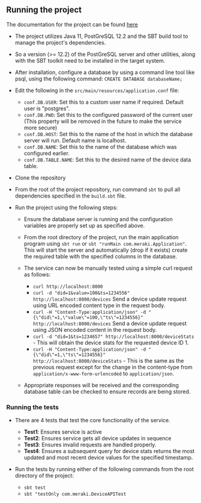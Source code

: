 ## Running the project
The documentation for the project can be found [here](documentation.md)

- The project utilizes Java 11, PostGreSQL 12.2 and the SBT build tool to manage the project's dependencies.

- So a version (>= 12.2) of the PostGreSQL server and other utilities, along with the SBT toolkit need to be installed in the target system.

- After installation, configure a database by using a command line tool like psql, using the following command: `CREATE DATABASE databaseName;`

- Edit the following in the `src/main/resources/application.conf` file:

    - `conf.DB.USER`: Set this to a custom user name if required. Default user is "postgres".
    - `conf.DB.PWD`: Set this to the configured password of the current user (This property will be removed in the future to make the service more secure)
    - `conf.DB.HOST`: Set this to the name of the host in which the database server will run. Default name is localhost.
    - `conf.DB.NAME`: Set this to the name of the  database which was configured earlier.
    - `conf.DB.TABLE.NAME`: Set this to the desired name of the device data table.

- Clone the repository

- From the root of the project repository, run command `sbt` to pull all dependencies specified in the `build.sbt` file.

- Run the project using the following steps:

    - Ensure the database server is running and the configuration variables are properly set up as specified above.
    - From the root directory of the project, run the main application program using `sbt run` or `sbt "runMain com.meraki.Application"`. This will start the server and automatically (drop if it exists) create the required table with the specified columns in the database.
    - The service can now be manually tested using a simple curl request as follows:

        - `curl http://localhost:8000`
        - `curl -d "did=1&value=100&ts=1234556" http://localhost:8000/devices` Send a device update request using URL encoded content type in the request body.
        - `curl -H "Content-Type:application/json" -d "{\"did\"=1,\"value\"=100,\"ts\"=1234556}" http://localhost:8000/devices` Send a device update request using JSON encoded content in the request body.
        - `curl -d "did=1&ts=1234657" http://localhost:8000/deviceStats` - This will obtain the device stats for the requested device ID 1.
        - `curl -H "Content-Type:application/json" -d "{\"did\"=1,\"ts\"=1234556}" http://localhost:8000/deviceStats` - This is the same as the previous request except for the change in the content-type from `application/x-www-form-urlencoded` to `application/json`.

    - Appropriate responses will be received and the corresponding database table can be checked to ensure records are being stored.


### Running the tests
- There are 4 tests that test the core functionality of the service.
    - **Test1**: Ensures service is active
    - **Test2**: Ensures service gets all device updates in sequence
    - **Test3**: Ensures invalid requests are handled properly.
    - **Test4**: Ensures a subsequent query for device stats returns the most updated and most recent device values for the specified timestamp.

- Run the tests by running either of the following commands from the root directory of the project:

    - `sbt test`
    - `sbt "testOnly com.meraki.DeviceAPITest`